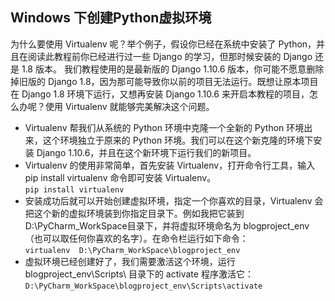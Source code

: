 ## Windows 下创建Python虚拟环境
为什么要使用 Virtualenv 呢？举个例子，假设你已经在系统中安装了 Python，并且在阅读此教程前你已经进行过一些 Django 的学习，但那时候安装的 Django 还是 1.8 版本。 我们教程使用的是最新版的 Django 1.10.6 版本，你可能不愿意删除掉旧版的 Django 1.8，因为那可能导致你以前的项目无法运行。既想让原本项目在 Django 1.8 环境下运行，又想再安装 Django 1.10.6 来开启本教程的项目，怎么办呢？使用 Virtualenv 就能够完美解决这个问题。
- Virtualenv 帮我们从系统的 Python 环境中克隆一个全新的 Python 环境出来，这个环境独立于原来的 Python 环境。我们可以在这个新克隆的环境下安装 Django 1.10.6，并且在这个新环境下运行我们的新项目。
- Virtualenv 的使用非常简单，首先安装 Virtualenv，打开命令行工具，输入 pip install virtualenv 命令即可安装 Virtualenv。  
`pip install virtualenv`
- 安装成功后就可以开始创建虚拟环境，指定一个你喜欢的目录，Virtualenv 会把这个新的虚拟环境装到你指定目录下。例如我把它装到 D:\PyCharm_WorkSpace目录下，并将虚拟环境命名为 blogproject_env（也可以取任何你喜欢的名字）。在命令栏运行如下命令：  
`virtualenv  D:\PyCharm_WorkSpace\blogproject_env`
- 虚拟环境已经创建好了，我们需要激活这个环境，运行 blogproject_env\Scripts\ 目录下的 activate 程序激活它：  
`D:\PyCharm_WorkSpace\blogproject_env\Scripts\activate`
